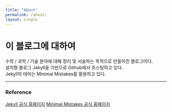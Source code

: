 ```yaml
---
title: "About"
permalink: /about/
layout: single
---
```


# 이 블로그에 대하여

수학 / 과학 / 기술 분야에 대해 정리 및 서술하는 목적으로 만들어진 블로그이다.<br>
설치형 블로그 Jekyll을 기반으로 Github에서 호스팅하고 있다.<br>
Jekyll의 테마는 Minimal Mistakes를 활용하고 있다.<br>

---
### Reference
[Jekyll 공식 홈페이지](https://jekyllrb-ko.github.io/)
[Minimal Mistakes 공식 홈페이지](https://mmistakes.github.io/minimal-mistakes/)
